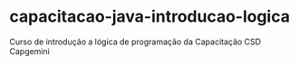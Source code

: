 # capacitacao-java-introducao-logica
Curso de introdução a lógica de programação da Capacitação CSD Capgemini
